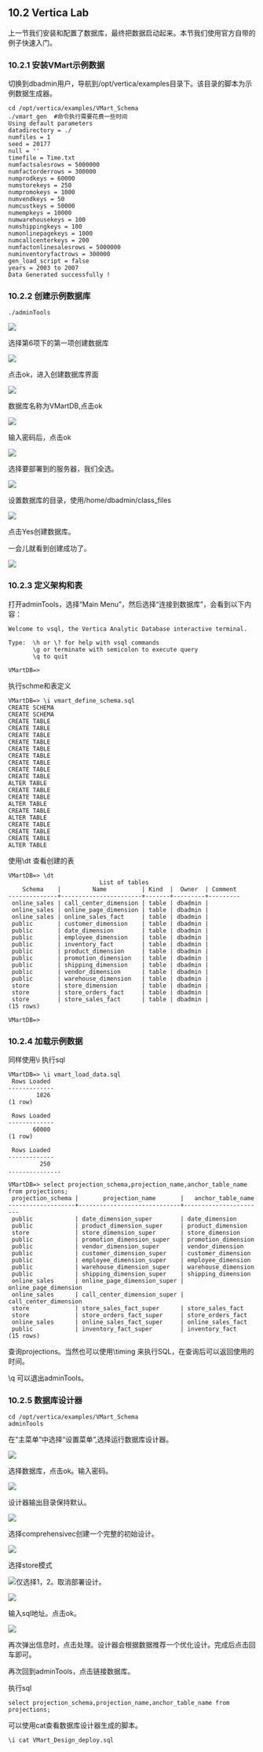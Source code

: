 ## 10.2 Vertica Lab

上一节我们安装和配置了数据库，最终把数据启动起来。本节我们使用官方自带的例子快速入门。

### 10.2.1 **安装VMart示例数据**

切换到dbadmin用户，导航到/opt/vertica/examples目录下。该目录的脚本为示例数据生成器。

```
cd /opt/vertica/examples/VMart_Schema
./vmart_gen  #命令执行需要花费一些时间
Using default parameters
datadirectory = ./
numfiles = 1
seed = 20177
null = ''
timefile = Time.txt
numfactsalesrows = 5000000
numfactorderrows = 300000
numprodkeys = 60000
numstorekeys = 250
numpromokeys = 1000
numvendkeys = 50
numcustkeys = 50000
numempkeys = 10000
numwarehousekeys = 100
numshippingkeys = 100
numonlinepagekeys = 1000
numcallcenterkeys = 200
numfactonlinesalesrows = 5000000
numinventoryfactrows = 300000
gen_load_script = false
years = 2003 to 2007
Data Generated successfully !
```

### 10.2.2 **创建示例数据库**

```
./adminTools
```

![](/assets-10/10.2_1.png)

选择第6项下的第一项创建数据库

![](/assets-10/10.2_2.png)

点击ok，进入创建数据库界面

![](/assets-10/10.2_3.png)

数据库名称为VMartDB,点击ok

![](/assets-10/10.2_5.png)

输入密码后，点击ok

![](/assets-10/10.2_6.png)

选择要部署到的服务器，我们全选。

![](/assets-10/10.2_9.png)

设置数据库的目录，使用/home/dbadmin/class\_files

![](/assets-10/10.2_10.png)

点击Yes创建数据库。

一会儿就看到创建成功了。

![](/assets-10/10.2_12.png)

### 10.2.3 定义架构和表

打开adminTools，选择“Main Menu”，然后选择“连接到数据库”，会看到以下内容：

```
Welcome to vsql, the Vertica Analytic Database interactive terminal.

Type:  \h or \? for help with vsql commands
       \g or terminate with semicolon to execute query
       \q to quit

VMartDB=>
```

执行schme和表定义

```
VMartDB=> \i vmart_define_schema.sql
CREATE SCHEMA
CREATE SCHEMA
CREATE TABLE
CREATE TABLE
CREATE TABLE
CREATE TABLE
CREATE TABLE
CREATE TABLE
CREATE TABLE
CREATE TABLE
CREATE TABLE
ALTER TABLE
CREATE TABLE
CREATE TABLE
ALTER TABLE
CREATE TABLE
ALTER TABLE
CREATE TABLE
CREATE TABLE
CREATE TABLE
ALTER TABLE
```

使用\dt 查看创建的表

```
VMartDB=> \dt
                          List of tables
    Schema    |         Name          | Kind  |  Owner  | Comment 
--------------+-----------------------+-------+---------+---------
 online_sales | call_center_dimension | table | dbadmin | 
 online_sales | online_page_dimension | table | dbadmin | 
 online_sales | online_sales_fact     | table | dbadmin | 
 public       | customer_dimension    | table | dbadmin | 
 public       | date_dimension        | table | dbadmin | 
 public       | employee_dimension    | table | dbadmin | 
 public       | inventory_fact        | table | dbadmin | 
 public       | product_dimension     | table | dbadmin | 
 public       | promotion_dimension   | table | dbadmin | 
 public       | shipping_dimension    | table | dbadmin | 
 public       | vendor_dimension      | table | dbadmin | 
 public       | warehouse_dimension   | table | dbadmin | 
 store        | store_dimension       | table | dbadmin | 
 store        | store_orders_fact     | table | dbadmin | 
 store        | store_sales_fact      | table | dbadmin | 
(15 rows)

VMartDB=>
```

### 10.2.4 加载示例数据

同样使用\i 执行sql

```
VMartDB=> \i vmart_load_data.sql
 Rows Loaded 
-------------
        1826
(1 row)

 Rows Loaded 
-------------
       60000
(1 row)

 Rows Loaded 
-------------
         250
...............
```

```
VMartDB=> select projection_schema,projection_name,anchor_table_name from projections;
 projection_schema |       projection_name       |   anchor_table_name   
-------------------+-----------------------------+-----------------------
 public            | date_dimension_super        | date_dimension
 public            | product_dimension_super     | product_dimension
 store             | store_dimension_super       | store_dimension
 public            | promotion_dimension_super   | promotion_dimension
 public            | vendor_dimension_super      | vendor_dimension
 public            | customer_dimension_super    | customer_dimension
 public            | employee_dimension_super    | employee_dimension
 public            | warehouse_dimension_super   | warehouse_dimension
 public            | shipping_dimension_super    | shipping_dimension
 online_sales      | online_page_dimension_super | online_page_dimension
 online_sales      | call_center_dimension_super | call_center_dimension
 store             | store_sales_fact_super      | store_sales_fact
 store             | store_orders_fact_super     | store_orders_fact
 online_sales      | online_sales_fact_super     | online_sales_fact
 public            | inventory_fact_super        | inventory_fact
(15 rows)
```

查询projections。当然也可以使用\timing 来执行SQL，在查询后可以返回使用的时间。

\q 可以退出adminTools。

### 10.2.5 数据库设计器

```
cd /opt/vertica/examples/VMart_Schema
adminTools
```

在“主菜单”中选择“设置菜单”,选择运行数据库设计器。

![](/assets-10/10.2.5_1.png)

选择数据库，点击ok。输入密码。

![](/assets-10/10.2.5-3.png)

设计器输出目录保持默认。

![](/assets-10/10.2.5-5.png)

选择comprehensivec创建一个完整的初始设计。

![](/assets-10/10.2.5_7.png)

选择store模式

![](/assets-10/10.2.5_9.png)仅选择1，2。取消部署设计。

![](/assets-10/10.2.5-3.png)

输入sql地址。点击ok。

![](/assets-10/10.2.5_9.png)

再次弹出信息时，点击处理。设计器会根据数据推荐一个优化设计。完成后点击回车即可。

再次回到adminTools，点击链接数据库。

执行sql

```
select projection_schema,projection_name,anchor_table_name from projections;
```

可以使用cat查看数据库设计器生成的脚本。

```
\i cat VMart_Design_deploy.sql
```



